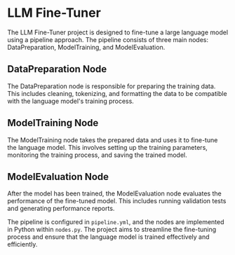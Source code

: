 # LLM Fine-Tuner

The LLM Fine-Tuner project is designed to fine-tune a large language model using a pipeline approach. The pipeline consists of three main nodes: DataPreparation, ModelTraining, and ModelEvaluation.

## DataPreparation Node

The DataPreparation node is responsible for preparing the training data. This includes cleaning, tokenizing, and formatting the data to be compatible with the language model's training process.

## ModelTraining Node

The ModelTraining node takes the prepared data and uses it to fine-tune the language model. This involves setting up the training parameters, monitoring the training process, and saving the trained model.

## ModelEvaluation Node

After the model has been trained, the ModelEvaluation node evaluates the performance of the fine-tuned model. This includes running validation tests and generating performance reports.

The pipeline is configured in `pipeline.yml`, and the nodes are implemented in Python within `nodes.py`. The project aims to streamline the fine-tuning process and ensure that the language model is trained effectively and efficiently.

